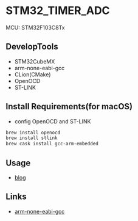 # STM32_TIMER_ADC

MCU: STM32F103C8Tx

## DevelopTools

* STM32CubeMX
* arm-none-eabi-gcc
* CLion(CMake)
* OpenOCD
* ST-LINK

## Install Requirements(for macOS)

* config OpenOCD and ST-LINK
```bash
brew install openocd
brew install stlink
brew cask install gcc-arm-embedded
```

## Usage
* [blog](https://blog.csdn.net/u012456479/article/details/101543344)

## Links

* [arm-none-eabi-gcc](https://developer.arm.com/tools-and-software/open-source-software)
